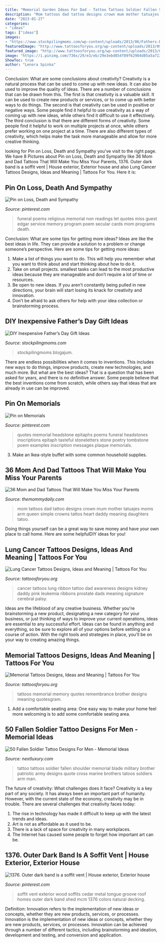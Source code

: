 ```yaml
---
title: "Memorial Garden Ideas For Dad - Tattoo Tattoos Soldier Fallen Shoulder Memorial Blade Military Brother Patriotic Army Designs Quote Cross Marine Brothers Tatoos Soldiers Arm Man"
description: "Mom tattoos dad tattoo designs crown mum mother tatuajes moms arm queen simple crowns tattos heart daddy meaning daughters tatoo"
date: "2023-01-27"
categories:
- "ideas"
tags: ["ideas"]
images:
- "https://www.stockpilingmoms.com/wp-content/uploads/2013/06/Fathers-Day-Gift-2.jpg"
featuredImage: "http://www.tattoosforyou.org/wp-content/uploads/2013/09/Memory-Tattoos.jpg"
featured_image: "http://www.tattoosforyou.org/wp-content/uploads/2013/09/Memory-Tattoos.jpg"
image: "https://i.pinimg.com/736x/29/e3/eb/29e3ebd854f89f62984d85a5a7135579--memorial-quotes-plaque.jpg"
ShowToc: true
author: "Lenora Spinka"
---
```



Conclusion: What are some conclusions about creativity?
Creativity is a natural process that can be used to come up with new ideas. It can also be used to improve the quality of ideas. There are a number of conclusions that can be drawn from this. The first is that creativity is a valuable skill. It can be used to create new products or services, or to come up with better ways to do things. The second is that creativity can be used in positive or negative ways. Some people find it helpful to use creativity as a way of coming up with new ideas, while others find it difficult to use it effectively. The third conclusion is that there are different forms of creativity. Some people find it helpful to work on multiple projects at once, while others prefer working on one project at a time. There are also different types of creativity, which helps make the task more manageable and allow for more creative thinking.

	

		
looking for Pin on Loss, Death and Sympathy you've visit to the right page. We have 8 Pictures about Pin on Loss, Death and Sympathy like 36 Mom and Dad Tattoos That Will Make You Miss Your Parents, 1376. Outer dark band is a soffit vent | House exterior, Exterior house and also Lung Cancer Tattoos Designs, Ideas and Meaning | Tattoos For You. Here it is:
		
    
## Pin On Loss, Death And Sympathy

<img loading=lazy src="https://i.pinimg.com/736x/a0/ae/11/a0ae1106d8a6cf38dd5331402f08bfc4.jpg" onerror="this.onerror=null;this.src='https://tse3.mm.bing.net/th?id=OIP.lvo3MkICDcTguOLWzemgmwAAAA&amp;pid=15.1';" alt="Pin on Loss, Death and Sympathy">

_Source: pinterest.com_

>funeral poems religious memorial non readings let quotes miss guest edgar service memory program poem secular cards mom programs death. 

	

Conclusion: What are some tips for getting more ideas?
Ideas are like the best ideas in life. They can provide a solution to a problem or change someone’s perspective. Here are some tips for getting more ideas:
1. Make a list of things you want to do. This will help you remember what you want to think about and start thinking about how to do it.
2. Take on small projects. smallest tasks can lead to the most productive ideas because they are manageable and don’t require a lot of time or resources.
3. Be open to new ideas. If you aren’t constantly being pulled in new directions, your brain will start losing its knack for creativity and innovation.
4. Don’t be afraid to ask others for help with your idea collection or brainstorming process.

    
## DIY Inexpensive Father’s Day Gift Ideas

<img loading=lazy src="https://www.stockpilingmoms.com/wp-content/uploads/2013/06/Fathers-Day-Gift-2.jpg" onerror="this.onerror=null;this.src='https://tse2.mm.bing.net/th?id=OIP.T1ZmV3w0ZBOdZR7AHEYOEgHaJ4&amp;pid=15.1';" alt="DIY Inexpensive Father’s Day Gift Ideas">

_Source: stockpilingmoms.com_

>stockpilingmoms blogajum. 

	

There are endless possibilities when it comes to inventions. This includes new ways to do things, improve products, create new technologies, and much more. But what are the best ideas? That is a question that has been asked for years, and there is no definitive answer. Some people believe that the best inventions come from scratch, while others say that ideas that are already in use can be improved.

    
## Pin On Memorials

<img loading=lazy src="https://i.pinimg.com/736x/29/e3/eb/29e3ebd854f89f62984d85a5a7135579--memorial-quotes-plaque.jpg" onerror="this.onerror=null;this.src='https://tse1.mm.bing.net/th?id=OIP.Pdrlb-H5q-W2Tx2CpcjsqAHaLJ&amp;pid=15.1';" alt="Pin on Memorials">

_Source: pinterest.com_

>quotes memorial headstone epitaphs poems funeral headstones inscriptions epitaph tasteful stoneletters stone poetry tombstone poem examples inscription messages plaque memorials. 

	

3. Make an Ikea-style buffet with some common household supplies.

    
## 36 Mom And Dad Tattoos That Will Make You Miss Your Parents

<img loading=lazy src="http://themommydaily.com/wp-content/uploads/2020/03/mom-and-dad-tattoos-16-1.jpg" onerror="this.onerror=null;this.src='https://tse3.mm.bing.net/th?id=OIP.F077Ii-a4QomlUMgptO1bwHaJ4&amp;pid=15.1';" alt="36 Mom and Dad Tattoos That Will Make You Miss Your Parents">

_Source: themommydaily.com_

>mom tattoos dad tattoo designs crown mum mother tatuajes moms arm queen simple crowns tattos heart daddy meaning daughters tatoo. 

	

Doing things yourself can be a great way to save money and have your own place to call home. Here are some helpfulDIY ideas for you!

    
## Lung Cancer Tattoos Designs, Ideas And Meaning | Tattoos For You

<img loading=lazy src="https://www.tattoosforyou.org/wp-content/uploads/2017/07/Lung-Cancer-Tattoos-for-Dad.jpg" onerror="this.onerror=null;this.src='https://tse2.mm.bing.net/th?id=OIP.puMYzv9cD_3wYEuvPi9suQHaJ7&amp;pid=15.1';" alt="Lung Cancer Tattoos Designs, Ideas and Meaning | Tattoos For You">

_Source: tattoosforyou.org_

>cancer tattoos lung ribbon tattoo dad awareness designs kidney daddy pink leukemia ribbons prostate dads meaning signature cerebral palsy. 

	

Ideas are the lifeblood of any creative business. Whether you're brainstorming a new product, designating a new category for your business, or just thinking of ways to improve your current operations, ideas are essential to any successful effort. Ideas can be found in anything and everything, so be sure to explore all of your options before settling on a course of action. With the right tools and strategies in place, you'll be on your way to creating amazing things.

    
## Memorial Tattoos Designs, Ideas And Meaning | Tattoos For You

<img loading=lazy src="http://www.tattoosforyou.org/wp-content/uploads/2013/09/Memory-Tattoos.jpg" onerror="this.onerror=null;this.src='https://tse4.mm.bing.net/th?id=OIP.2G3m8Gd8v3K5JWT_Hw4llAHaJ4&amp;pid=15.1';" alt="Memorial Tattoos Designs, Ideas and Meaning | Tattoos For You">

_Source: tattoosforyou.org_

>tattoos memorial memory quotes remembrance brother designs meaning quotesgram. 

	

1. Add a comfortable seating area: One easy way to make your home feel more welcoming is to add some comfortable seating area.

    
## 50 Fallen Soldier Tattoo Designs For Men - Memorial Ideas

<img loading=lazy src="http://nextluxury.com/wp-content/uploads/as-my-brothers-did-for-me-fallen-soldier-memorial-male-shoulder-tattoo.jpg" onerror="this.onerror=null;this.src='https://tse3.mm.bing.net/th?id=OIP.WTdB_P6BIomXtC7ZJagWtgAAAA&amp;pid=15.1';" alt="50 Fallen Soldier Tattoo Designs For Men - Memorial Ideas">

_Source: nextluxury.com_

>tattoo tattoos soldier fallen shoulder memorial blade military brother patriotic army designs quote cross marine brothers tatoos soldiers arm man. 

	

The future of creativity: What challenges does it face?
Creativity is a key part of any society. It has always been an important part of humanity. However, with the current state of the economy, creativity may be in trouble. There are several challenges that creativity faces today: 
1) The rise in technology has made it difficult to keep up with the latest trends and ideas. 
2) Art is not as affordable as it used to be. 
3) There is a lack of space for creativity in many workplaces. 
4) The Internet has caused some people to forget how important art can be.

    
## 1376. Outer Dark Band Is A Soffit Vent | House Exterior, Exterior House

<img loading=lazy src="https://i.pinimg.com/736x/de/f0/bd/def0bdf55dd2318a932e93d0a9821258.jpg" onerror="this.onerror=null;this.src='https://tse2.mm.bing.net/th?id=OIP.8A0fO9Q1O442QWY4QqGwawHaJ3&amp;pid=15.1';" alt="1376. Outer dark band is a soffit vent | House exterior, Exterior house">

_Source: pinterest.com_

>soffit vent exterior wood soffits cedar metal tongue groove roof homes outer dark band shed mcm 1376 colors natural decking. 

	

Definition: Innovation refers to the implementation of new ideas or concepts, whether they are new products, services, or processes.
Innovation is the implementation of new ideas or concepts, whether they are new products, services, or processes. Innovation can be achieved through a number of different tactics, including brainstorming and ideation, development and testing, and conversion and application.

